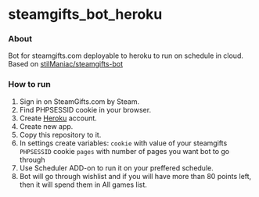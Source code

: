 # steamgifts_bot_heroku

### About
Bot for steamgifts.com deployable to heroku to run on schedule in cloud.
Based on [stilManiac/steamgifts-bot](https://github.com/stilManiac/steamgifts-bot/)

### How to run
1. Sign in on SteamGifts.com by Steam.
2. Find PHPSESSID cookie in your browser.
3. Create [Heroku](https://heroku.com/) account.
4. Create new app.
5. Copy this repository to it.
6. In settings create variables:
`cookie` with value of your steamgifts `PHPSESSID` cookie
`pages` with number of pages you want bot to go through
7. Use Scheduler ADD-on to run it on your preffered schedule.
8. Bot will go through wishlist and if you will have more than 80 points left, then it will spend them in All games list.
